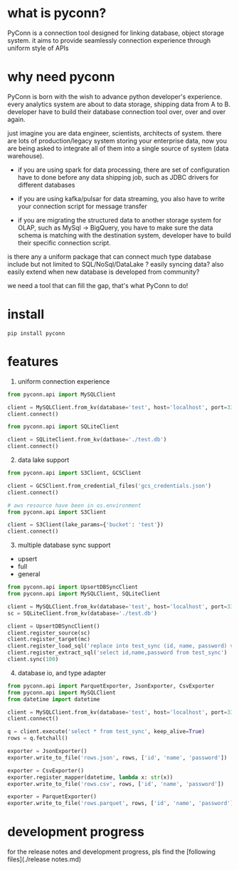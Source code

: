 # what is pyconn?

PyConn is a connection tool designed for linking database, object storage system.
it aims to provide seamlessly connection experience through uniform style of APIs

# why need pyconn

PyConn is born with the wish to advance python developer's experience.
every analytics system are about to data storage, shipping data from A to B.
developer have to build their database connection tool over, over and over again.

just imagine you are data engineer, scientists, architects of system. there are lots of production/legacy system storing
your
enterprise data, now you are being asked to integrate all of them into a single source of system (data warehouse).

- if you are using spark for data processing, there are set of configuration have to done before any data shipping job,
  such as JDBC drivers
  for different databases


- if you are using kafka/pulsar for data streaming, you also have to write your connection script for message transfer


- if you are migrating the structured data to another storage system for OLAP, such as MySql -> BigQuery, you have to
  make sure the data
  schema is matching with the destination system, developer have to build their specific connection script.

is there any a uniform package that can connect much type database include but not limited to SQL/NoSql/DataLake ?
easily syncing data? also easily extend when new database is developed from community?

we need a tool that can fill the gap, that's what PyConn to do!

# install

```shell
pip install pyconn
```

# features

1. uniform connection experience

```python
from pyconn.api import MySQLClient

client = MySQLClient.from_kv(database='test', host='localhost', port=3306, user='admin', password='admin')
client.connect()

```

```python
from pyconn.api import SQLiteClient

client = SQLiteClient.from_kv(datbase='./test.db')
client.connect()
```

2. data lake support

```python
from pyconn.api import S3Client, GCSClient

client = GCSClient.from_credential_files('gcs_credentials.json')
client.connect()
```

```python
# aws resource have been in os.environment
from pyconn.api import S3Client

client = S3Client(lake_params={'bucket': 'test'})
client.connect()
```

3. multiple database sync support

- upsert
- full
- general

```python
from pyconn.api import UpsertDBSyncClient
from pyconn.api import MySQLClient, SQLiteClient

client = MySQLClient.from_kv(database='test', host='localhost', port=3306, user='admin', password='admin')
sc = SQLiteClient.from_kv(database='./test.db')

client = UpsertDBSyncClient()
client.register_source(sc)
client.register_target(mc)
client.register_load_sql('replace into test_sync (id, name, password) values {{values}}')
client.register_extract_sql('select id,name,password from test_sync')
client.sync(100)
```

4. database io, and type adapter

```python
from pyconn.api import ParquetExporter, JsonExporter, CsvExporter
from pyconn.api import MySQLClient
from datetime import datetime

client = MySQLClient.from_kv(database='test', host='localhost', port=3306, user='admin', password='admin')
client.connect()

q = client.execute('select * from test_sync', keep_alive=True)
rows = q.fetchall()

exporter = JsonExporter()
exporter.write_to_file('rows.json', rows, ['id', 'name', 'password'])

exporter = CsvExporter()
exporter.register_mapper(datetime, lambda x: str(x))
exporter.write_to_file('rows.csv', rows, ['id', 'name', 'password'])

exporter = ParquetExporter()
exporter.write_to_file('rows.parquet', rows, ['id', 'name', 'password'])
```


# development progress
for the release notes and development progress, pls find the [following files](./release notes.md)


